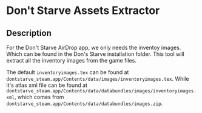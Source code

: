 # Don't Starve Assets Extractor

## Description

For the Don't Starve AirDrop app, we only needs the inventoy images. Which can be found in the Don's Starve installation folder. This tool will extract all the inventory images from the game files.

The default `inventoryimages.tex` can be found at `dontstarve_steam.app/Contents/data/images/inventoryimages.tex`. While it's atlas xml file can be found at `dontstarve_steam.app/Contents/data/databundles/images/inventoryimages.xml`, which comes from `dontstarve_steam.app/Contents/data/databundles/images.zip`.

